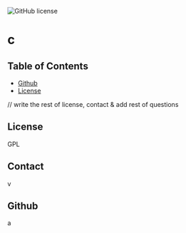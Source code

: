  ![GitHub license](https://img.shields.io/badge/license-GPL-blue.svg)
# c

## Table of Contents 
* [Github](#github)
* [License](#license)
    
// write the rest of license, contact & add rest of questions

## License
GPL
    

## Contact
v

## Github
a

